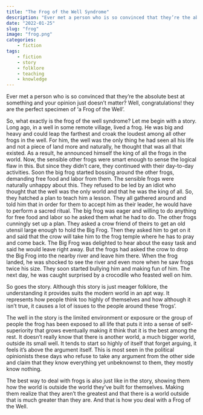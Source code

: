 ```yaml
---
title: "The Frog of the Well Syndrome"
description: "Ever met a person who is so convinced that they’re the absolute best at something and your opinion just doesn’t matter? Well, congratulations! they are the perfect specimen of ‘a Frog of the Well’. Read on to find out more!"
date: "2022-01-25"
slug: "frog"
image: "frog.png"
categories:
    - fiction
tags:
    - fiction
    - story
    - folklore
    - teaching
    - knowledge
---
```


Ever met a person who is so convinced that they’re the absolute best at something and your opinion just doesn’t matter? Well, congratulations! they are the perfect specimen of ‘a Frog of the Well’.

So, what exactly is the frog of the well syndrome? Let me begin with a story. Long ago, in a well in some remote village, lived a frog. He was big and heavy and could leap the farthest and croak the loudest among all other frogs in the well. For him, the well was the only thing he had seen all his life and not a piece of land more and naturally, he thought that was all that existed. As a result, he announced himself the king of all the frogs in the world. Now, the sensible other frogs were smart enough to sense the logical flaw in this. But since they didn’t care, they continued with their day-to-day activities. Soon the big frog started bossing around the other frogs, demanding free food and labor from them. The sensible frogs were naturally unhappy about this. They refused to be led by an idiot who thought that the well was the only world and that he was the king of all. So, they hatched a plan to teach him a lesson. They all gathered around and told him that in order for them to accept him as their leader, he would have to perform a sacred ritual. The big frog was eager and willing to do anything for free food and labor so he asked them what he had to do. The other frogs cunningly set up a plan. They asked a crow friend of theirs to get an old utensil large enough to hold the Big Frog. Then they asked him to get on it and said that the crow will take him to the frog temple where he has to pray and come back. The Big Frog was delighted to hear about the easy task and said he would leave right away. But the frogs had asked the crow to drop the Big Frog into the nearby river and leave him there. When the frog landed, he was shocked to see the river and even more when he saw frogs twice his size. They soon started bullying him and making fun of him. The next day, he was caught surprised by a crocodile who feasted well on him.

So goes the story. Although this story is just meager folklore, the understanding it provides suits the modern world in an apt way. It represents how people think too highly of themselves and how although it isn’t true, it causes a lot of issues to the people around these ‘frogs’.

The well in the story is the limited environment or exposure or the group of people the frog has been exposed to all life that puts it into a sense of self-superiority that grows eventually making it think that it is the best among the rest. It doesn’t really know that there is another world, a much bigger world, outside its small well. It tends to start so highly of itself that forget arguing, it feels it’s above the argument itself. This is most seen in the political opinionists these days who refuse to take any argument from the other side and claim that they know everything yet unbeknownst to them, they mostly know nothing.

The best way to deal with frogs is also just like in the story, showing them how the world is outside the world they’ve built for themselves. Making them realize that they aren’t the greatest and that there is a world outside that is much greater than they are. And that is how you deal with a Frog of the Well.